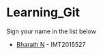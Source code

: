 # Learning_Git

Sign your name in the list below

- [Bharath N](http://github.com/bharathgane/) - IMT2015527
